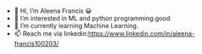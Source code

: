 - 👋 Hi, I’m  Aleena Francis 😀️
- 👀 I’m interested in ML and python programming.good
- 🌱 I’m currently learning Machine Learning.
- 📫 Reach me via linkedin:https://www.linkedin.com/in/aleena-francis100203/

<!---
8590874645/8590874645 is a ✨ special ✨ repository because its `README.md` (this file) appears on your GitHub profile.
You can click the Preview link to take a look at your changes.
--->
